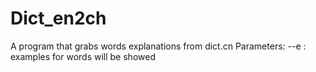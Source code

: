 # Dict_en2ch
A program that grabs words explanations from dict.cn
Parameters:
 --e : examples for words will be showed
